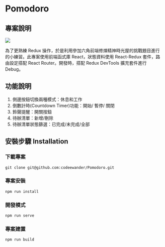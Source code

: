 # Pomodoro

## 專案說明

![](https://i.imgur.com/RXytyLi.png)

為了更熟練 Redux 操作，於是利用參加六角前端修煉精神時光屋的挑戰題目進行的小練習。此專案使用前端函式庫 React，狀態資料使用 React-Redux 套件，路由設定搭配 React Router。開發時，搭配 Redux DevTools 擴充套件進行 Debug。

## 功能說明

1. 側邊按鈕切換兩種模式：休息和工作
2. 倒數計時(Countdown Timer)功能：開始/ 暫停/ 關閉
3. 鈴聲提醒：開關按鈕
4. 待辦清單：新增/刪除
5. 待辦清單狀態篩選：已完成/未完成/全部

## 安裝步驟 Installation

### 下載專案

```
git clone git@github.com:codeewander/Pomodoro.git
```

### 專案安裝

```
npm run install
```

### 開發模式

```
npm run serve
```

### 專案建置

```
npm run build
```
